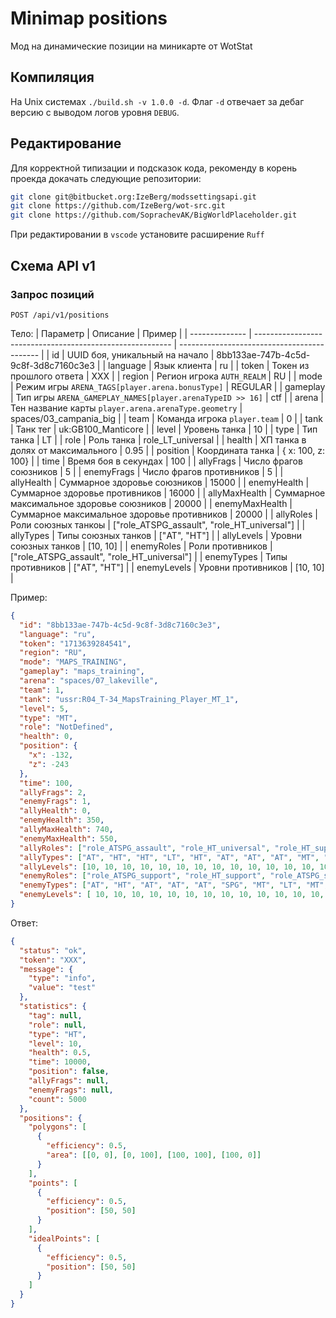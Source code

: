 # Minimap positions
Мод на динамические позиции на миникарте от WotStat

## Компиляция 
На Unix системах `./build.sh -v 1.0.0 -d`. Флаг `-d` отвечает за дебаг версию с выводом логов уровня `DEBUG`.

## Редактирование
Для корректной типизации и подсказок кода, рекоменду в корень проекда докачать следующие репозитории:

```bash
git clone git@bitbucket.org:IzeBerg/modssettingsapi.git
git clone https://github.com/IzeBerg/wot-src.git
git clone https://github.com/SoprachevAK/BigWorldPlaceholder.git
```

При редактировании в `vscode` установите расширение `Ruff`

## Схема API v1
### Запрос позиций
`POST /api/v1/positions`

Тело:
| Параметр       | Описание                                                  | Пример                                      |
| -------------- | --------------------------------------------------------- | ------------------------------------------- |
| id             | UUID боя, уникальный на начало                            | 8bb133ae-747b-4c5d-9c8f-3d8c7160c3e3        |
| language       | Язык клиента                                              | ru                                          |
| token          | Токен из прошлого ответа                                  | XXX                                         |
| region         | Регион игрока `AUTH_REALM`                                | RU                                          |
| mode           | Режим игры `ARENA_TAGS[player.arena.bonusType]`           | REGULAR                                     |
| gameplay       | Тип игры `ARENA_GAMEPLAY_NAMES[player.arenaTypeID >> 16]` | сtf                                         |
| arena          | Тен название карты `player.arena.arenaType.geometry`      | spaces/03_campania_big                      |
| team           | Команда игрока `player.team`                              | 0                                           |
| tank           | Танк тег                                                  | uk:GB100_Manticore                          |
| level          | Уровень танка                                             | 10                                          |
| type           | Тип танка                                                 | LT                                          |
| role           | Роль танка                                                | role_LT_universal                           |
| health         | ХП танка в долях от максимального                         | 0.95                                        |
| position       | Координата танка                                          | { x: 100, z: 100}                           |
| time           | Время боя в секундах                                      | 100                                         |
| allyFrags      | Число фрагов союзников                                    | 5                                           |
| enemyFrags     | Число фрагов противников                                  | 5                                           |
| allyHealth     | Суммарное здоровье союзников                              | 15000                                       |
| enemyHealth    | Суммарное здоровье противников                            | 16000                                       |
| allyMaxHealth  | Суммарное максимальное здоровье союзников                 | 20000                                       |
| enemyMaxHealth | Суммарное максимальное здоровье противников               | 20000                                       |
| allyRoles      | Роли союзных танкоы                                       | ["role_ATSPG_assault", "role_HT_universal"] |
| allyTypes      | Типы союзных танков                                       | ["AT", "HT"]                                |
| allyLevels     | Уровни союзных танков                                     | [10, 10]                                    |
| enemyRoles     | Роли противников                                          | ["role_ATSPG_assault", "role_HT_universal"] |
| enemyTypes     | Типы противников                                          | ["AT", "HT"]                                |
| enemyLevels    | Уровни противников                                        | [10, 10]                                    |

Пример:
```json
{
  "id": "8bb133ae-747b-4c5d-9c8f-3d8c7160c3e3",
  "language": "ru",
  "token": "1713639284541",
  "region": "RU",
  "mode": "MAPS_TRAINING",
  "gameplay": "maps_training",
  "arena": "spaces/07_lakeville",
  "team": 1,
  "tank": "ussr:R04_T-34_MapsTraining_Player_MT_1",
  "level": 5,
  "type": "MT",
  "role": "NotDefined",
  "health": 0,
  "position": {
    "x": -132,
    "z": -243
  },
  "time": 100,
  "allyFrags": 2,
  "enemyFrags": 1,
  "allyHealth": 0,
  "enemyHealth": 350,
  "allyMaxHealth": 740,
  "enemyMaxHealth": 550,
  "allyRoles": ["role_ATSPG_assault", "role_HT_universal", "role_HT_support", "role_LT_universal", "role_HT_support", "role_ATSPG_support", "role_ATSPG_sniper", "role_ATSPG_support", "role_MT_support", "role_SPG", "role_MT_universal", "role_ATSPG_assault", "role_MT_sniper", "role_MT_sniper", "role_LT_universal"],
  "allyTypes": ["AT", "HT", "HT", "LT", "HT", "AT", "AT", "AT", "MT", "SPG", "MT", "AT", "MT", "MT", "LT"],
  "allyLevels": [10, 10, 10, 10, 10, 10, 10, 10, 10, 10, 10, 10, 10, 10, 10],
  "enemyRoles": ["role_ATSPG_support", "role_HT_support", "role_ATSPG_support", "role_ATSPG_universal", "role_ATSPG_universal", "role_SPG", "role_MT_universal", "role_LT_universal", "role_MT_universal", "role_MT_universal", "role_MT_universal", "role_HT_break", "role_HT_break", "role_MT_universal", "role_LT_universal"],
  "enemyTypes": ["AT", "HT", "AT", "AT", "AT", "SPG", "MT", "LT", "MT", "MT", "MT", "HT", "HT", "MT", "LT"],
  "enemyLevels": [ 10, 10, 10, 10, 10, 10, 10, 10, 10, 10, 10, 10, 10, 10, 10 ]
}
```

Ответ:
```json
{
  "status": "ok",
  "token": "XXX",
  "message": {
    "type": "info",
    "value": "test"
  },
  "statistics": {
    "tag": null,
    "role": null,
    "type": "HT",
    "level": 10,
    "health": 0.5,
    "time": 10000,
    "position": false,
    "allyFrags": null,
    "enemyFrags": null,
    "count": 5000
  },
  "positions": {
    "polygons": [
      {
        "efficiency": 0.5,
        "area": [[0, 0], [0, 100], [100, 100], [100, 0]]
      }
    ],
    "points": [
      {
        "efficiency": 0.5,
        "position": [50, 50]
      }
    ],
    "idealPoints": [
      {
        "efficiency": 0.5,
        "position": [50, 50]
      }
    ]
  }
}
```